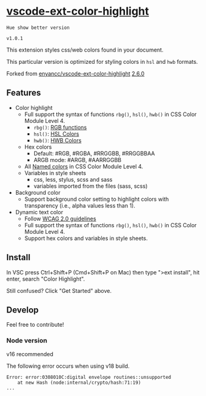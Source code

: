 # [vscode-ext-color-highlight](https://github.com/wangyunduo/vscode-ext-color-highlight)

`Hue show better version`

`v1.0.1`

This extension styles css/web colors found in your document.

This particular version is optimized for styling colors in `hsl` and `hwb` formats.

Forked from [enyancc/vscode-ext-color-highlight](https://github.com/enyancc/vscode-ext-color-highlight) [2.6.0](https://github.com/enyancc/vscode-ext-color-highlight/commit/913740fe316bba2bd44b9e15f0461a421f5c382c)

## Features

- Color highlight
  - Full support the syntax of functions `rbg()`, `hsl()`, `hwb()` in CSS Color Module Level 4.
    - `rbg()`: [RGB functions](https://www.w3.org/TR/css-color-4/#rgb-functions)
    - `hsl()`: [HSL Colors](https://www.w3.org/TR/css-color-4/#the-hsl-notation)
    - `hwb()`: [HWB Colors](https://www.w3.org/TR/css-color-4/#the-hwb-notation)
  - Hex colors
    - Default: #RGB, #RGBA, #RRGGBB, #RRGGBBAA
    - ARGB mode: #ARGB, #AARRGGBB
  - All [Named colors](https://www.w3.org/TR/css-color-4/#named-colors) in CSS Color Module Level 4.
  - Variables in style sheets
    - css, less, stylus, scss and sass
    - variables imported from the files (sass, scss)
- Background color
  - Support background color setting to highlight colors with transparency (i.e., alpha values less than 1).
- Dynamic text color
  - Follow [WCAG 2.0 guidelines](https://www.w3.org/TR/WCAG20/)
  - Full support the syntax of functions `rbg()`, `hsl()`, `hwb()` in CSS Color Module Level 4.
  - Support hex colors and variables in style sheets.

## Install

In VSC press Ctrl+Shift+P (Cmd+Shift+P on Mac) then type ">ext install", hit enter, search "Color Highlight".

Still confused? Click "Get Started" above.

## Develop

Feel free to contribute!

### Node version

v16 recommended

The following error occurs when using v18 build.

```plaintext
Error: error:0308010C:digital envelope routines::unsupported
    at new Hash (node:internal/crypto/hash:71:19)
...
```
